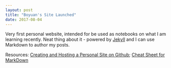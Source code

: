 ```yaml
---
layout: post
title: "Boyuan's Site Launched"
date: 2017-08-04
---
```


Very first personal website, intended for be used as notebooks on what I am learning recently. Neat thing about it - powered by [Jekyll](http://jekyllrb.com) and I can use Markdown to author my posts.

Resources: [Creating and Hosting a Personal Site on Github](http://jmcglone.com/guides/github-pages/#);
           [Cheat Sheet for MarkDown](http://packetlife.net/media/library/16/Markdown.pdf)
